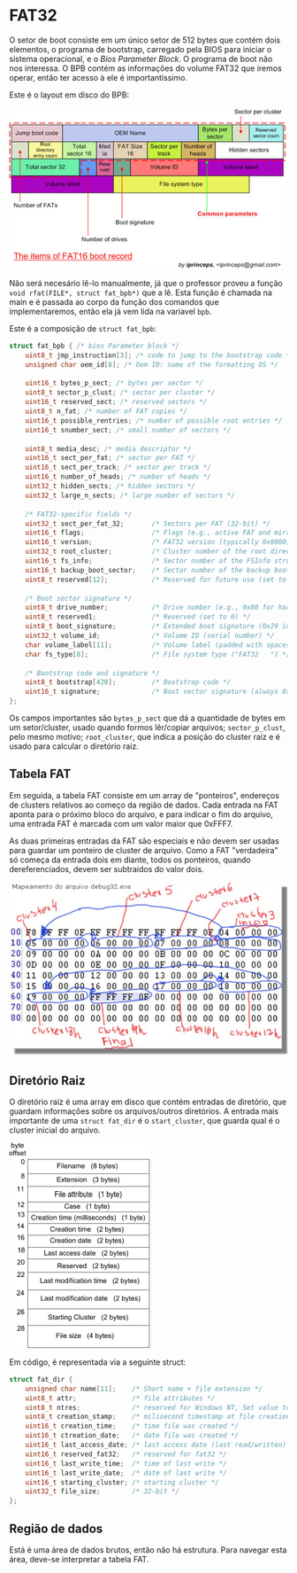 # FAT32

O setor de boot consiste em um único setor de 512 bytes que contém dois elementos,
o programa de bootstrap, carregado pela BIOS para iniciar o sistema operacional,
e o *Bios Parameter Block*. O programa de boot não nos interessa. O BPB contém
as informações do volume FAT32 que iremos operar, então ter acesso à ele é importantíssimo.

Este é o layout em disco do BPB:

![Diagrama: BPB](bpb.jpg "BPB")

Não será necesário lê-lo manualmente, já que o professor proveu a função `void rfat(FILE*, struct fat_bpb*)`
que a lê. Esta função é chamada na main e é passada ao corpo da função dos comandos
que implementaremos, então ela já vem lida na variavel `bpb`.

Este é a composição de `struct fat_bpb`:

```c
struct fat_bpb { /* bios Parameter block */
	uint8_t jmp_instruction[3]; /* code to jump to the bootstrap code */
	unsigned char oem_id[8]; /* Oem ID: name of the formatting OS */

	uint16_t bytes_p_sect; /* bytes per sector */
	uint8_t sector_p_clust; /* sector per cluster */
	uint16_t reserved_sect; /* reserved sectors */
	uint8_t n_fat; /* number of FAT copies */
	uint16_t possible_rentries; /* number of possible root entries */
	uint16_t snumber_sect; /* small number of sectors */

	uint8_t media_desc; /* media descriptor */
	uint16_t sect_per_fat; /* sector per FAT */
	uint16_t sect_per_track; /* sector per track */
	uint16_t number_of_heads; /* number of heads */
	uint32_t hidden_sects; /* hidden sectors */
	uint32_t large_n_sects; /* large number of sectors */

	/* FAT32-specific fields */
	uint32_t sect_per_fat_32;       /* Sectors per FAT (32-bit) */
	uint16_t flags;                 /* Flags (e.g., active FAT and mirroring info) */
	uint16_t version;               /* FAT32 version (typically 0x0000) */
	uint32_t root_cluster;          /* Cluster number of the root directory (typically 2) */
	uint16_t fs_info;               /* Sector number of the FSInfo structure (typically 1) */
	uint16_t backup_boot_sector;    /* Sector number of the backup boot sector (typically 6) */
	uint8_t reserved[12];           /* Reserved for future use (set to 0) */

	/* Boot sector signature */
	uint8_t drive_number;           /* Drive number (e.g., 0x80 for hard disk) */
	uint8_t reserved1;              /* Reserved (set to 0) */
	uint8_t boot_signature;         /* Extended boot signature (0x29 indicates presence of next fields) */
	uint32_t volume_id;             /* Volume ID (serial number) */
	char volume_label[11];          /* Volume label (padded with spaces) */
	char fs_type[8];                /* File system type ("FAT32   ") */

	/* Bootstrap code and signature */
	uint8_t bootstrap[420];         /* Bootstrap code */
	uint16_t signature;             /* Boot sector signature (always 0x55AA) */
};
```

Os campos importantes são `bytes_p_sect` que dá a quantidade de bytes em um setor/cluster, usado
quando formos lêr/copiar arquivos; `sector_p_clust`, pelo mesmo motivo; `root_cluster`, que indica
a posição do cluster raiz e é usado para calcular o diretório raiz.

## Tabela FAT

Em seguida, a tabela FAT consiste em um array de "ponteiros", endereços de clusters relativos
ao começo da região de dados. Cada entrada na FAT aponta para o próximo bloco do arquivo, e
para indicar o fim do arquivo, uma entrada FAT é marcada com um valor maior que 0xFFF7.

As duas primeiras entradas da FAT são especiais e não devem ser usadas para guardar um ponteiro
de cluster de arquivo. Como a FAT "verdadeira" só começa da entrada dois em diante, todos os
ponteiros, quando dereferenciados, devem ser subtraidos do valor dois.

![Diagrama: FAT Table](fat32table.jpg "Tabela FAT32")

## Diretório Raiz

O diretório raiz é uma array em disco que contém entradas de diretório, que guardam informações sobre os
arquivos/outros diretórios. A entrada mais importante de uma `struct fat_dir` é o `start_cluster`, que guarda
qual é o cluster inicial do arquivo.

![Diagrama: Direcory Layout](dir.gif "Valores presentes em disco de um diretório")

Em código, é representada via a seguinte struct:

```c
struct fat_dir {
	unsigned char name[11];    /* Short name + file extension */
	uint8_t attr;              /* file attributes */
	uint8_t ntres;             /* reserved for Windows NT, Set value to 0 when a file is created. */
	uint8_t creation_stamp;    /* milisecond timestamp at file creation time */
	uint16_t creation_time;    /* time file was created */
	uint16_t ctreation_date;   /* date file was created */
	uint16_t last_access_date; /* last access date (last read/written) */
	uint16_t reserved_fat32;   /* reserved for fat32 */
	uint16_t last_write_time;  /* time of last write */
	uint16_t last_write_date;  /* date of last write */
	uint16_t starting_cluster; /* starting cluster */
	uint32_t file_size;        /* 32-bit */
};
```

## Região de dados

Está é uma área de dados brutos, então não há estrutura. Para navegar esta área,
deve-se interpretar a tabela FAT.
